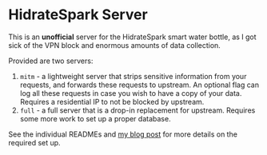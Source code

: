 # HidrateSpark Server

This is an **unofficial** server for the HidrateSpark smart water bottle, as I got sick of the VPN block and enormous amounts of data collection.

Provided are two servers:
 1. `mitm` - a lightweight server that strips sensitive information from your requests, and forwards these requests to upstream. An optional flag can log all these requests in case you wish to have a copy of your data. Requires a residential IP to not be blocked by upstream.
 2. `full` - a full server that is a drop-in replacement for upstream. Requires some more work to set up a proper database.

See the individual READMEs and [my blog post](https://evanzhang.ca/blog/smart-water-bottle-reversing/) for more details on the required set up.
